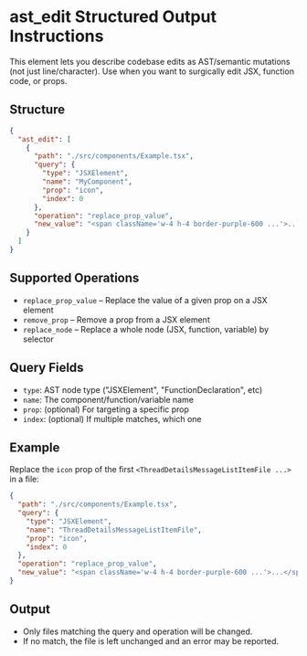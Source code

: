 # ast_edit Structured Output Instructions

This element lets you describe codebase edits as AST/semantic mutations (not just line/character). Use when you want to surgically edit JSX, function code, or props.

## Structure

```json
{
  "ast_edit": [
    {
      "path": "./src/components/Example.tsx",
      "query": {
        "type": "JSXElement",
        "name": "MyComponent",
        "prop": "icon",
        "index": 0
      },
      "operation": "replace_prop_value",
      "new_value": "<span className='w-4 h-4 border-purple-600 ...'>...</span>"
    }
  ]
}
```

## Supported Operations

- `replace_prop_value` – Replace the value of a given prop on a JSX element
- `remove_prop` – Remove a prop from a JSX element
- `replace_node` – Replace a whole node (JSX, function, variable) by selector

## Query Fields

- `type`: AST node type ("JSXElement", "FunctionDeclaration", etc)
- `name`: The component/function/variable name
- `prop`: (optional) For targeting a specific prop
- `index`: (optional) If multiple matches, which one

## Example

Replace the `icon` prop of the first `<ThreadDetailsMessageListItemFile ...>` in a file:

```json
{
  "path": "./src/components/Example.tsx",
  "query": {
    "type": "JSXElement",
    "name": "ThreadDetailsMessageListItemFile",
    "prop": "icon",
    "index": 0
  },
  "operation": "replace_prop_value",
  "new_value": "<span className='w-4 h-4 border-purple-600 ...'>...</span>"
}
```

## Output

- Only files matching the query and operation will be changed.
- If no match, the file is left unchanged and an error may be reported.
